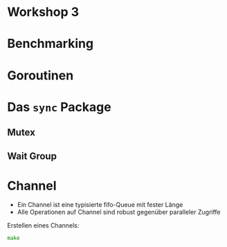 # Workshop 3

# Benchmarking
# Goroutinen
# Das `sync` Package
## Mutex
## Wait Group

# Channel
* Ein Channel ist eine typisierte fifo-Queue mit fester Länge
* Alle Operationen auf Channel sind robust gegenüber paralleler Zugriffe

Erstellen eines Channels:
```go
make
```
